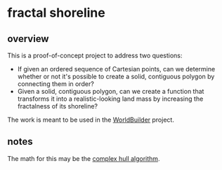 # fractal shoreline

## overview

This is a proof-of-concept project to address two questions: 

- If given an ordered sequence of Cartesian points, can we determine whether or not it's possible to create a solid, contiguous polygon by connecting them in order?
- Given a solid, contiguous polygon, can we create a function that transforms it into a realistic-looking land mass by increasing the fractalness of its shoreline?

The work is meant to be used in the [WorldBuilder](https://github.com/jake-bladt/worldbuilder) project.

## notes

The math for this may be the [complex hull algorithm](https://www.codeproject.com/Articles/775753/A-Convex-Hull-Algorithm-and-its-implementation-in).
